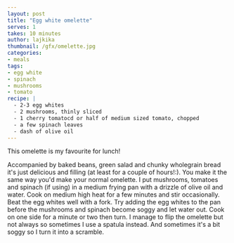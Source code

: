 ```yaml
---
layout: post
title: "Egg white omelette"
serves: 1 
takes: 10 minutes
author: lajkika
thumbnail: /gfx/omelette.jpg
categories:
- meals
tags:
- egg white
- spinach
- mushrooms
- tomato
recipe: |
  - 2-3 egg whites
  - 2 mushrooms, thinly sliced
  - 1 cherry tomatocd or half of medium sized tomato, chopped
  - a few spinach leaves
  - dash of olive oil
---
```


This omelette is my favourite for lunch! 

Accompanied by baked beans, green salad and chunky wholegrain bread it's just delicious and filling (at least for a couple of hours!:). You make it the same way you'd make your normal omelette. I put mushrooms, tomatoes and spinach (if using) in a medium frying pan with a drizzle of olive oil and water. Cook on medium high heat for a few minutes and stir occasionally. Beat the egg whites well with a fork. Try adding the egg whites to the pan before the mushrooms and spinach become soggy and let water out. Cook on one side for a minute or two then turn. I manage to flip the omelette but not always so sometimes I use a spatula instead. And sometimes it's a bit soggy so I turn it into a scramble. 